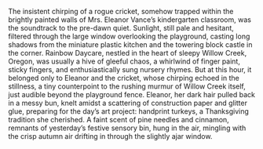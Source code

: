 The insistent chirping of a rogue cricket, somehow trapped within the brightly painted walls of Mrs. Eleanor Vance’s kindergarten classroom, was the soundtrack to the pre-dawn quiet.  Sunlight, still pale and hesitant, filtered through the large window overlooking the playground, casting long shadows from the miniature plastic kitchen and the towering block castle in the corner.  Rainbow Daycare, nestled in the heart of sleepy Willow Creek, Oregon, was usually a hive of gleeful chaos, a whirlwind of finger paint, sticky fingers, and enthusiastically sung nursery rhymes. But at this hour, it belonged only to Eleanor and the cricket, whose chirping echoed in the stillness, a tiny counterpoint to the rushing murmur of Willow Creek itself, just audible beyond the playground fence.  Eleanor, her dark hair pulled back in a messy bun, knelt amidst a scattering of construction paper and glitter glue, preparing for the day’s art project: handprint turkeys, a Thanksgiving tradition she cherished.  A faint scent of pine needles and cinnamon, remnants of yesterday’s festive sensory bin, hung in the air, mingling with the crisp autumn air drifting in through the slightly ajar window.
